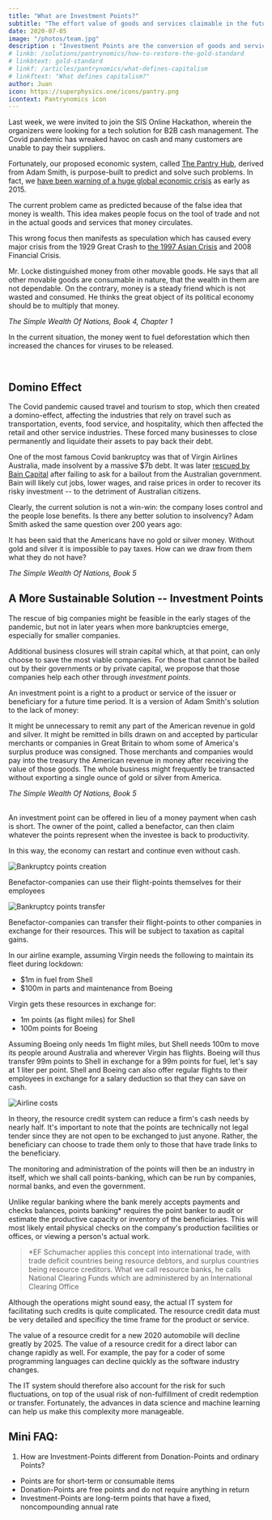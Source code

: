 ```yaml
---
title: "What are Investment Points?"
subtitle: "The effort value of goods and services claimable in the future"
date: 2020-07-05
image: "/photos/team.jpg"
description : "Investment Points are the conversion of goods and services into their corresponding value in effort claimable in the future"
# linkb: /solutions/pantrynomics/how-to-restore-the-gold-standard
# linkbtext: gold-standard
# linkf: /articles/pantrynomics/what-defines-capitalism
# linkftext: "What defines capitalism?"
author: Juan
icon: https://superphysics.one/icons/pantry.png
icontext: Pantrynomics icon
---
```


Last week, we were invited to join the SIS Online Hackathon, wherein the organizers were looking for a tech solution for B2B cash management. The Covid pandemic has wreaked havoc on cash and many customers are unable to pay their suppliers.

Fortunately, our proposed economic system, called [The Pantry Hub](https://pantrypoints.com/home), derived from Adam Smith, is purpose-built to predict and solve such problems. In fact, we [have been warning of a huge global economic crisis](https://superphysics.one/social/precrisis-years) as early as 2015. 

The current problem came as predicted because of the false idea that money is wealth. This idea makes people focus on the tool of trade and not in the actual goods and services that money circulates. 

This wrong focus then manifests as speculation which has caused every major crisis from the 1929 Great Crash to [the 1997 Asian Crisis](https://asia.nikkei.com/Economy/It-was-20-years-ago-that-the-Thai-central-bank-panicked) and 2008 Financial Crisis.

<div class="squote smith" data-sal="slide-right">
<p>Mr. Locke distinguished money from other movable goods. He says that all other movable goods are consumable in nature, that the wealth in them are not dependable. On the contrary, money is a steady friend which is not wasted and consumed. He thinks the great object of its political economy should be to multiply that money.</p>
<cite>The Simple Wealth Of Nations, Book 4, Chapter 1</cite>
</div>

In the current situation, the money went to fuel deforestation which then increased the chances for viruses to be released. 

<!-- * We use our 'David-Hume-approach' to chase down the origin of this problem into the metaphysical fact that money is a particle while value is a wave, creating a wave-particle duality which manifests as a money-value duality or a duality betweenobjectiveexchangable value andsubjectiveuseful value.
 -->

<br>

## Domino Effect

The Covid pandemic caused travel and tourism to stop, which then created a domino-effect, affecting the industries that rely on travel such as transportation, events, food service, and hospitality, which then affected the retail and other service industries. These forced many businesses to close permanently and liquidate their assets to pay back their debt. 

One of the most famous Covid bankruptcy was that of Virgin Airlines Australia, made insolvent by a massive $7b debt. It was later [rescued by Bain Capital](https://www.smh.com.au/business/companies/virgin-australia-bondholder-launches-court-action-to-unveil-secret-bain-deal-20200707-p559v2.html) after failing to ask for a bailout from the Australian government. Bain will likely cut jobs, lower wages, and raise prices in order to recover its risky investment -- to the detriment of Australian citizens.

Clearly, the current solution is not a win-win: the company loses control and the people lose benefits. Is there any better solution to insolvency? Adam Smith asked the same question over 200 years ago:

<div class="squote smith" data-sal="slide-right">
<p>It has been said that the Americans have no gold or silver money. Without gold and silver it is impossible to pay taxes. How can we draw from them what they do not have?</p>
<cite>The Simple Wealth Of Nations, Book 5</cite>
</div>


## A More Sustainable Solution -- Investment Points

The rescue of big companies might be feasible in the early stages of the pandemic, but not in later years when more bankruptcies emerge, especially for smaller companies. 

Additional business closures will strain capital which, at that point, can only choose to save the most viable companies. For those that cannot be bailed out by their governments or by private capital, we propose that those companies help each other through *investment points*.

An investment point is a right to a product or service of the issuer or beneficiary for a future time period. It is a version of Adam Smith's solution to the lack of money:

<div class="squote smith" data-sal="slide-right">
<p>It might be unnecessary to remit any part of the American revenue in gold and silver. It might be remitted in bills drawn on and accepted by particular merchants or companies in Great Britain to whom some of America's surplus produce was consigned. Those merchants and companies would pay into the treasury the American revenue in money after receiving the value of those goods. The whole business might frequently be transacted without exporting a single ounce of gold or silver from America.</p>
<cite>The Simple Wealth Of Nations, Book 5</cite>
</div>

<br>

An investment point can be offered in lieu of a money payment when cash is short. The owner of the point, called a benefactor, can then claim whatever the points represent when the investee is back to productivity. 

In this way, the economy can restart and continue even without cash.

![Bankruptcy points creation](https://sorasystem.sirv.com/graphics/bankruptcyemp.jpg)
<figcaption>Benefactor-companies can use their flight-points themselves for their employees</figcaption>

![Bankruptcy points transfer](https://sorasystem.sirv.com/graphics/bankruptcash.jpg)
<figcaption>Benefactor-companies can transfer their flight-points to other companies in exchange for their resources. This will be subject to taxation as capital gains.</figcaption>

In our airline example, assuming Virgin needs the following to maintain its fleet during lockdown:
- $1m in fuel from Shell
- $100m in parts and maintenance from Boeing

Virgin gets these resources in exchange for:
- 1m points (as flight miles) for Shell
- 100m points for Boeing

Assuming Boeing only needs 1m flight miles, but Shell needs 100m to move its people around Australia and wherever Virgin has flights. Boeing will thus transfer 99m points to Shell in exchange for a 99m points for fuel, let's say at 1 liter per point. Shell and Boeing can also offer regular flights to their employees in exchange for a salary deduction so that they can save on cash.

<!-- can pay its suppliers partly in money and partly in flights. Those suppliers will then offer to pay their own employees' wages partly in money and partly in flights, which the employees can either use themselves or liquidate in the future for cash. The flights will be given at cost to offset the inconvenience and time-value-of-money to the benefactors.
 -->
![Airline costs](https://sorasystem.sirv.com/graphics/airlinecost.jpg)

In theory, the resource credit system can reduce a firm's cash needs by nearly half. It's important to note that the points are technically not legal tender since they are not open to be exchanged to just anyone. Rather, the beneficiary can choose to trade them only to those that have trade links to the beneficiary.

The monitoring and administration of the points will then be an industry in itself, which we shall call points-banking, which can be run by companies, normal banks, and even the government.

Unlike regular banking where the bank merely accepts payments and checks balances, points banking* requires the point banker to audit or estimate the productive capacity or inventory of the beneficiaries. This will most likely entail physical checks on the company's production facilities or offices, or viewing a person's actual work.

> *EF Schumacher applies this concept into international trade, with trade deficit countries being resource debtors, and surplus countries being resource creditors. What we call resource banks, he calls National Clearing Funds which are administered by an International Clearing Office


Although the operations might sound easy, the actual IT system for facilitating such credits is quite complicated. The resource credit data must be very detailed and specificy the time frame for the product or service. 

The value of a resource credit for a new 2020 automobile will decline greatly by 2025. The value of a resource credit for a direct labor can change rapidly as well. For example, the pay for a coder of some programming languages can decline quickly as the software industry changes. 

The IT system should therefore also account for the risk for such fluctuations, on top of the usual risk of non-fulfillment of credit redemption or transfer. Fortunately, the advances in data science and machine learning can help us make this complexity more manageable.

<!-- <br>

### Timely Solutions

Now that the crisis years  are here, the solutions laid out by Adam Smith are more important than ever. Without them, the economic advances since World War II will likely be undone gradually through inflation, conflict, and other man-made disasters. We only have to look at the the Roman Empire which seemed so refined and civilized during its pax romana, only to revert to barbarity 200 years afterwards.

We have systematized his solutions into our science calledTaonomics  and our online-offline system called Tao as our contribution to prevent such a future disaster, which our model predicts for a certain year, espcially since our advocacy is that prevention is better (and cheaper) than a cure.
 -->

 ## Mini FAQ:

 1. How are Investment-Points different from Donation-Points and ordinary Points?

 - Points are for short-term or consumable items
 - Donation-Points are free points and do not require anything in return
 - Investment-Points are long-term points that have a fixed, noncompounding annual rate 

 